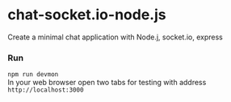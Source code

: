 # chat-socket.io-node.js
Create a minimal chat application with Node.j, socket.io, express

### Run
`npm run devmon`<br/>
In your web browser open two tabs for testing with address `http://localhost:3000`

